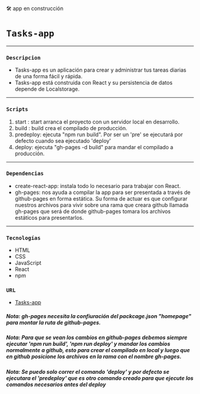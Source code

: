 🛠 app en construcción

# `Tasks-app`
---

### `Descripcion`
+ Tasks-app es un aplicación para crear y administrar tus tareas diarias de una forma fácil y rápida.
+ Tasks-app está construida con React y su persistencia de datos depende de Localstorage.
---

### `Scripts`
1. start : start arranca el proyecto con un servidor local en desarrollo.
2. build : build crea el compilado de producción.
3. predeploy: ejecuta "npm run build". Por ser un 'pre' se ejecutará por defecto cuando sea ejecutado 'deploy'
4. deploy: ejecuta "gh-pages -d build" para mandar el compilado a producción.
---

### `Dependencias`
+ create-react-app:  instala todo lo necesario para trabajar con React.
+ gh-pages: nos ayuda a compilar la app para ser presentada a través de github-pages en forma estática. Su forma de actuar es que configurar nuestros archivos para vivir sobre una rama que creara github llamada gh-pages que será de donde github-pages tomara los archivos estáticos para presentarlos.
---

### `Tecnologías`
- HTML
- CSS
- JavaScript
- React
- npm


### `URL`
- [Tasks-app](https://thhomasgt99.github.io/Tasks-app/)


##### *Nota: gh-pages necesita la confiuración del packcage.json "homepage" para montar la ruta de github-pages.*
##### *Nota: Para que se vean los cambios en github-pages debemos siempre ejecutar 'npm run build', 'npm run deploy' y mandar los cambios normalmente a github, esto para crear el compilado en local y luego que en github posicione los archivos en la rama con el nombre gh-pages.*
##### *Nota: Se puedo solo correr el comando 'deploy' y por defecto se ejecutara el 'predeploy' que es otro comando creado  para que ejecute los comandos necesarios antes del deploy*
